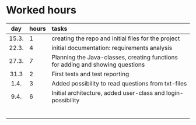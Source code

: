 # Worked hours


| day   | hours | tasks |
| :----:|:------| :-----|
| 15.3. | 1    	| creating the repo and initial files for the project |
| 22.3. | 4     | initial documentation: requirements analysis |
| 27.3.	| 7     | Planning the Java-classes, creating functions for adding and showing questions |
| 31.3  | 2     | First tests and test reporting |
| 1.4.  | 3     | Added possibility to read questions from txt-files |
| 9.4.  | 6     | Initial architecture, added user-class and login-possibility |
|       |       |  |
|       |      |  |
|       |       |  |
|       |       |  |
|       |       |  |
|       |       |  | 
